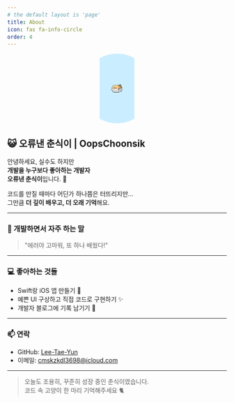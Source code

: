 ```yaml
---
# the default layout is 'page'
title: About
icon: fas fa-info-circle
order: 4
---
```


<div style="width: 160px; height: 160px; overflow: hidden; border-radius: 50%; margin: 0 auto 1rem; display: flex; align-items: center; justify-content: center;">
  <img src="/assets/img/blueChunsik.PNG" alt="OopsChunsik"
       style="width: auto; height: 100%; object-fit: cover; object-position: center;">
</div>

## 😺 오류낸 춘식이 | OopsChoonsik

안녕하세요, 실수도 하지만  
**개발을 누구보다 좋아하는 개발자**  
**오류낸 춘식이**입니다. 🐾

코드를 만질 때마다 어딘가 하나쯤은 터뜨리지만...  
그만큼 **더 깊이 배우고, 더 오래 기억**해요.  

---

### 🌱 개발하면서 자주 하는 말

> "에러야 고마워, 또 하나 배웠다!"

---

### 💻 좋아하는 것들

- Swift랑 iOS 앱 만들기 🍎  
- 예쁜 UI 구상하고 직접 코드로 구현하기 ✨  
- 개발자 블로그에 기록 남기기 📝

---

### 📫 연락

- GitHub: [Lee-Tae-Yun](https://github.com/Lee-Tae-Yun)  
- 이메일: [cmskzkdl3698@icloud.com](mailto:cmskzkdl3698@icloud.com)

---

> 오늘도 조용히, 꾸준히 성장 중인 춘식이였습니다.  
> 코드 속 고양이 한 마리 기억해주세요 🐈